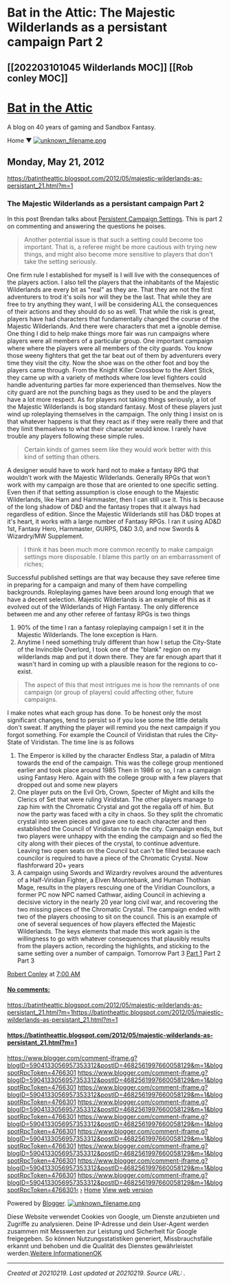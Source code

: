 # Bat in the Attic: The Majestic Wilderlands as a persistant campaign Part 2
 [[202203101045 Wilderlands MOC]] [[Rob conley MOC]] 
---



# [Bat in the Attic](https://batintheattic.blogspot.com/?m=1)

A blog on 40 years of gaming and Sandbox Fantasy.

Home
▼ [![unknown_filename.png](./resources/202102190047.2_Bat_in_the_Attic__The_Majestic_Wilderlands_as_a_persistant_campaign_Part_2.resources/unknown_filename.png)](https://batintheattic.blogspot.com/2012/05/majestic-wilderlands-as-persistant_21.html?m=1) 

## Monday, May 21, 2012

<https://batintheattic.blogspot.com/2012/05/majestic-wilderlands-as-persistant_21.html?m=1>

### The Majestic Wilderlands as a persistant campaign Part 2

In this post Brendan talks about [Persistent Campaign Settings](http://untimately.blogspot.com/2012/05/persistent-campaign-settings.html). This is part 2 on commenting and answering the questions he poises. 

> Another potential issue is that such a setting could become too important. That is, a referee might be more cautious with trying new things, and might also become more sensitive to players that don't take the setting seriously.

One firm rule I established for myself is I will live with the consequences of the players action. I also tell the players that the inhabitants of the Majestic Wilderlands are every bit as "real" as they are. That they are not the first adventurers to trod it's soils nor will they be the last. That while they are free to try anything they want, I will be considering ALL the consequences of their actions and they should do so as well. That while the risk is great, players have had characters that fundamentally changed the course of the Majestic Wilderlands. And there were characters that met a ignoble demise.
One thing I did to help make things more fair was run campaigns where players were all members of a particular group. One important campaign where where the players were all members of the city guards. You know those weeny fighters that get the tar beat out of them by adventurers every time they visit the city. Now the shoe was on the other foot and boy the players came through. From the Knight Killer Crossbow to the Alert Stick, they came up with a variety of methods where low level fighters could handle adventuring parties far more experienced than themselves. Now the city guard are not the punching bags as they used to be and the players have a lot more respect.
As for players not taking things seriously, a lot of the Majestic Wilderlands is bog standard fantasy. Most of these players just wind up roleplaying themselves in the campaign. The only thing I insist on is that whatever happens is that they react as if they were really there and that they limit themselves to what their character would know. I rarely have trouble any players following these simple rules.

> Certain kinds of games seem like they would work better with this kind of setting than others.

A designer would have to work hard not to make a fantasy RPG that wouldn't work with the Majestic Wilderlands. Generally RPGs that won't work with my campaign are those that are oriented to one specific setting. Even then if that setting assumption is close enough to the Majestic Wilderlands, like Harn and Harnmaster, then I can still use it. This is because of the long shadow of D&D and the fantasy tropes that it always had regardless of edition. Since the Majestic Wilderlands still has D&D tropes at it's heart, it works with a large number of Fantasy RPGs. I ran it using AD&D 1st, Fantasy Hero, Harnmaster, GURPS, D&D 3.0, and now Swords & Wizardry/MW Supplement.

> I think it has been much more common recently to make campaign settings more disposable. I blame this partly on an embarrassment of riches;

Successful published settings are that way because they save referee time in preparing for a campaign and many of them have compelling backgrounds. Roleplaying games have been around long enough that we have a decent selection. Majestic Wilderlands is an example of this as it evolved out of the Wilderlands of High Fantasy. The only difference between me and any other referee of fantasy RPGs is two things
1) 90% of the time I ran a fantasy roleplaying campaign I set it in the Majestic Wilderlands. The lone exception is Harn.
2) Anytime I need something truly different than how I setup the City-State of the Invincible Overlord, I took one of the "blank" region on my wilderlands map and put it down there. They are far enough apart that it wasn't hard in coming up with a plausible reason for the regions to co-exist.

> The aspect of this that most intrigues me is how the remnants of one campaign (or group of players) could affecting other, future campaigns.

I make notes what each group has done. To be honest only the most significant changes, tend to persist so if you lose some the little details don't sweat. If anything the player will remind you the next campaign if you forgot something. For example the Council of Viridistan that rules the City-State of Viridistan. The time line is as follows
1) The Emperor is killed by the character Endless Star, a paladin of Mitra towards the end of the campaign. This was the college group mentioned earlier and took place around 1985
Then in 1986 or so, I ran a campaign using Fantasy Hero. Again with the college group with a few players that dropped out and some new players
2) One player puts on the Evil Orb, Crown, Specter of Might and kills the Clerics of Set that were ruling Viridstan. The other players manage to zap him with the Chromatic Crystal and got the regalia off of him. But now the party was faced with a city in chaos. So they split the chromatic crystal into seven pieces and gave one to each character and then established the Council of Viridistan to rule the city.
Campaign ends, but two players were unhappy with the ending the campaign and so fled the city along with their pieces of the crystal, to continue adventure.  Leaving two open seats on the Council but can't be filled because each councilor is required to have a piece of the Chromatic Crystal. Now flashforward 20+ years
3) A campaign using Swords and Wizardry revolves around the adventures of a Half-Viridian Fighter, a Elven Mountebank, and Human Thothian Mage, results in the players rescuing one of the Viridian Councilors, a former PC now NPC named Cathwar, aiding Council in achieving a decisive victory in the nearly 20 year long civil war, and recovering the two missing pieces of the Chromatic Crystal. The campaign ended with two of the players choosing to sit on the council.
This is an example of one of several sequences of how players effected the Majestic Wilderlands. The keys elements that made this work again is the willingness to go with whatever consequences that plausibly results from the players action, recording the highlights, and sticking to the same setting over a number of campaign.
Tomorrow Part 3
[Part 1](http://batintheattic.blogspot.com/2012/05/majestic-wilderlands-as-persistant.html)
Part 2
Part 3

[Robert Conley](https://www.blogger.com/profile/03863009007381185340) at [7:00 AM](https://batintheattic.blogspot.com/2012/05/majestic-wilderlands-as-persistant_21.html?m=1)

#### [No comments:](https://batintheattic.blogspot.com/2012/05/majestic-wilderlands-as-persistant_21.html?m=1)
<https://batintheattic.blogspot.com/2012/05/majestic-wilderlands-as-persistant_21.html?m=1><https://batintheattic.blogspot.com/2012/05/majestic-wilderlands-as-persistant_21.html?m=1>

#### <https://batintheattic.blogspot.com/2012/05/majestic-wilderlands-as-persistant_21.html?m=1>

<https://www.blogger.com/comment-iframe.g?blogID=5904133056957353312&postID=4682561997660058129&m=1&blogspotRpcToken=4766301>
<https://www.blogger.com/comment-iframe.g?blogID=5904133056957353312&postID=4682561997660058129&m=1&blogspotRpcToken=4766301>
<https://www.blogger.com/comment-iframe.g?blogID=5904133056957353312&postID=4682561997660058129&m=1&blogspotRpcToken=4766301>
<https://www.blogger.com/comment-iframe.g?blogID=5904133056957353312&postID=4682561997660058129&m=1&blogspotRpcToken=4766301>
<https://www.blogger.com/comment-iframe.g?blogID=5904133056957353312&postID=4682561997660058129&m=1&blogspotRpcToken=4766301>
<https://www.blogger.com/comment-iframe.g?blogID=5904133056957353312&postID=4682561997660058129&m=1&blogspotRpcToken=4766301>
<https://www.blogger.com/comment-iframe.g?blogID=5904133056957353312&postID=4682561997660058129&m=1&blogspotRpcToken=4766301>
<https://www.blogger.com/comment-iframe.g?blogID=5904133056957353312&postID=4682561997660058129&m=1&blogspotRpcToken=4766301>
<https://www.blogger.com/comment-iframe.g?blogID=5904133056957353312&postID=4682561997660058129&m=1&blogspotRpcToken=4766301>[‹](https://batintheattic.blogspot.com/2012/05/majestic-wilderlands-as-persistant_22.html?m=1)
[›](https://batintheattic.blogspot.com/2012/05/majestic-wilderlands-as-persistant.html?m=1)
[Home](https://batintheattic.blogspot.com/?m=1)
[View web version](https://batintheattic.blogspot.com/2012/05/majestic-wilderlands-as-persistant_21.html?m=0)

Powered by [Blogger](https://www.blogger.com/).
 [![unknown_filename.png](./resources/202102190047.2_Bat_in_the_Attic__The_Majestic_Wilderlands_as_a_persistant_campaign_Part_2.resources/unknown_filename.png)](https://batintheattic.blogspot.com/2012/05/majestic-wilderlands-as-persistant_21.html?m=1) 

Diese Website verwendet Cookies von Google, um Dienste anzubieten und Zugriffe zu analysieren. Deine IP-Adresse und dein User-Agent werden zusammen mit Messwerten zur Leistung und Sicherheit für Google freigegeben. So können Nutzungsstatistiken generiert, Missbrauchsfälle erkannt und behoben und die Qualität des Dienstes gewährleistet werden.[Weitere Informationen](https://www.blogger.com/go/blogspot-cookies)[OK](https://batintheattic.blogspot.com/2012/05/majestic-wilderlands-as-persistant_21.html?m=1#)

---

_Created at 20210219._
_Last updated at 20210219._
_Source URL: [](https://batintheattic.blogspot.com/2012/05/majestic-wilderlands-as-persistant_21.html?m=1)._



